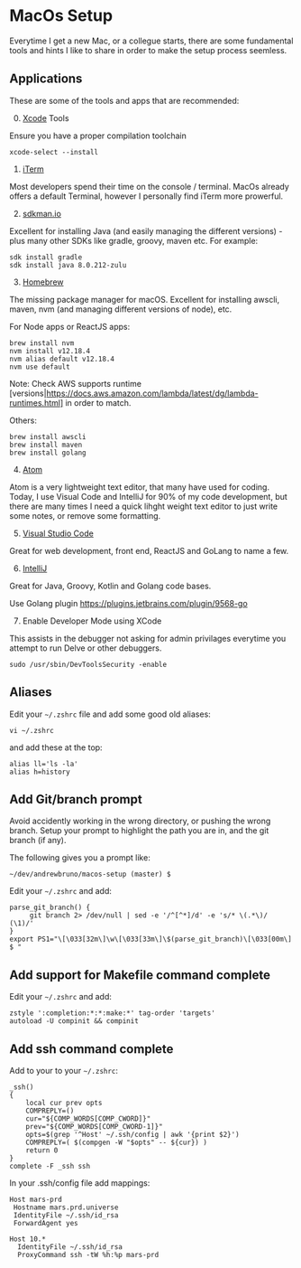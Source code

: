 # MacOs Setup

Everytime I get a new Mac, or a collegue starts, there are some fundamental tools and hints I like to share in order to make the setup process seemless.

## Applications

These are some of the tools and apps that are recommended:

0. [Xcode](https://developer.apple.com/xcode/) Tools

Ensure you have a proper compilation toolchain
```
xcode-select --install
```

1. [iTerm](https://www.iterm2.com/)

Most developers spend their time on the console / terminal.  MacOs already offers a default Terminal, however I personally find iTerm more prowerful.

2. [sdkman.io](https://sdkman.io/install)

Excellent for installing Java (and easily managing the different versions) - plus many other SDKs like gradle, groovy, maven etc.  For example:

```
sdk install gradle
sdk install java 8.0.212-zulu
```

3. [Homebrew](https://brew.sh/)

The missing package manager for macOS.  Excellent for installing awscli, maven, nvm (and managing different versions of node), etc.

For Node apps or ReactJS apps:
```
brew install nvm
nvm install v12.18.4
nvm alias default v12.18.4
nvm use default
```
Note: Check AWS supports runtime [versions|https://docs.aws.amazon.com/lambda/latest/dg/lambda-runtimes.html] in order to match.

Others:
```
brew install awscli
brew install maven
brew install golang
```

4. [Atom](https://atom.io/)

Atom is a very lightweight text editor, that many have used for coding.  Today, I use Visual Code and IntelliJ for 90% of my code development, but there are many times I need a quick lihght weight text editor to just write some notes, or remove some formatting.

5. [Visual Studio Code](https://code.visualstudio.com/)

Great for web development, front end, ReactJS and GoLang to name a few.

6. [IntelliJ](https://www.jetbrains.com/idea/)

Great for Java, Groovy, Kotlin and Golang code bases.

Use Golang plugin https://plugins.jetbrains.com/plugin/9568-go

7. Enable Developer Mode using XCode

This assists in the debugger not asking for admin privilages everytime you attempt to run Delve or other debuggers.

```
sudo /usr/sbin/DevToolsSecurity -enable
```

## Aliases

Edit your `~/.zshrc` file and add some good old aliases:

`vi ~/.zshrc`

and add these at the top:

```
alias ll='ls -la'
alias h=history
```

## Add Git/branch prompt

Avoid accidently working in the wrong directory, or pushing the wrong branch. Setup your prompt to highlight the path you are in, and the git branch (if any).

The following gives you a prompt like:

```~/dev/andrewbruno/macos-setup (master) $```

Edit your `~/.zshrc` and add:

```
parse_git_branch() {
     git branch 2> /dev/null | sed -e '/^[^*]/d' -e 's/* \(.*\)/ (\1)/'
}
export PS1="\[\033[32m\]\w\[\033[33m\]\$(parse_git_branch)\[\033[00m\] $ "
```

## Add support for Makefile command complete

Edit your `~/.zshrc` and add:

```
zstyle ':completion:*:*:make:*' tag-order 'targets'
autoload -U compinit && compinit
```

## Add ssh command complete

Add to your to your `~/.zshrc`:

```
_ssh()
{
    local cur prev opts
    COMPREPLY=()
    cur="${COMP_WORDS[COMP_CWORD]}"
    prev="${COMP_WORDS[COMP_CWORD-1]}"
    opts=$(grep '^Host' ~/.ssh/config | awk '{print $2}')
    COMPREPLY=( $(compgen -W "$opts" -- ${cur}) )
    return 0
}
complete -F _ssh ssh
```

In your .ssh/config file add mappings:

```
Host mars-prd
 Hostname mars.prd.universe
 IdentityFile ~/.ssh/id_rsa
 ForwardAgent yes

Host 10.*
  IdentityFile ~/.ssh/id_rsa
  ProxyCommand ssh -tW %h:%p mars-prd
```
